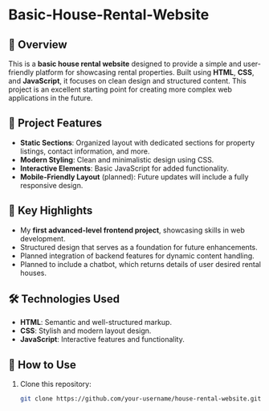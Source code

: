 # Basic-House-Rental-Website

## 🌟 Overview
This is a **basic house rental website** designed to provide a simple and user-friendly platform for showcasing rental properties. Built using **HTML**, **CSS**, and **JavaScript**, it focuses on clean design and structured content. This project is an excellent starting point for creating more complex web applications in the future.

## 📂 Project Features
- **Static Sections**: Organized layout with dedicated sections for property listings, contact information, and more.
- **Modern Styling**: Clean and minimalistic design using CSS.
- **Interactive Elements**: Basic JavaScript for added functionality.
- **Mobile-Friendly Layout** (planned): Future updates will include a fully responsive design.

## 🎯 Key Highlights
- My **first advanced-level frontend project**, showcasing skills in web development.
- Structured design that serves as a foundation for future enhancements.
- Planned integration of backend features for dynamic content handling.
- Planned to include a chatbot, which returns details of user desired rental houses.

## 🛠️ Technologies Used
- **HTML**: Semantic and well-structured markup.
- **CSS**: Stylish and modern layout design.
- **JavaScript**: Interactive features and functionality.

## 🚀 How to Use
1. Clone this repository:
   ```bash
   git clone https://github.com/your-username/house-rental-website.git
